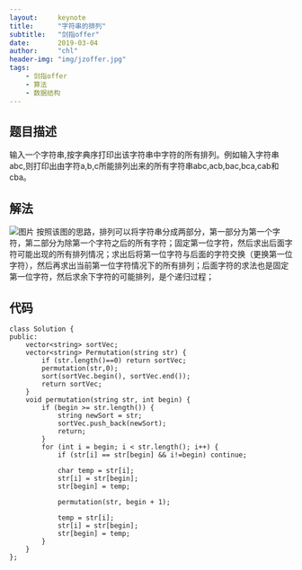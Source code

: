 ```yaml
---
layout:     keynote
title:      "字符串的排列"
subtitle:   "剑指offer"
date:       2019-03-04
author:     "chl"
header-img: "img/jzoffer.jpg"
tags:
    - 剑指offer
    - 算法
    - 数据结构
---
```


## 题目描述
输入一个字符串,按字典序打印出该字符串中字符的所有排列。例如输入字符串abc,则打印出由字符a,b,c所能排列出来的所有字符串abc,acb,bac,bca,cab和cba。
## 解法
![图片](https://raw.githubusercontent.com/for2B/chul/master/img/jzoffer/clipboard.png)
按照该图的思路，排列可以将字符串分成两部分，第一部分为第一个字符，第二部分为除第一个字符之后的所有字符；固定第一位字符，然后求出后面字符可能出现的所有排列情况；求出后将第一位字符与后面的字符交换（更换第一位字符），然后再求出当前第一位字符情况下的所有排列；后面字符的求法也是固定第一位字符，然后求余下字符的可能排列，是个递归过程；

## 代码
```
class Solution {
public:
    vector<string> sortVec;
    vector<string> Permutation(string str) {
        if (str.length()==0) return sortVec;
        permutation(str,0);
        sort(sortVec.begin(), sortVec.end());
        return sortVec;
    }
    void permutation(string str, int begin) {
        if (begin >= str.length()) {
            string newSort = str;
            sortVec.push_back(newSort);
            return;
        }
        for (int i = begin; i < str.length(); i++) {
            if (str[i] == str[begin] && i!=begin) continue;

            char temp = str[i];
            str[i] = str[begin];
            str[begin] = temp;

            permutation(str, begin + 1);

            temp = str[i];
            str[i] = str[begin];
            str[begin] = temp;
        }
    }
};
```
